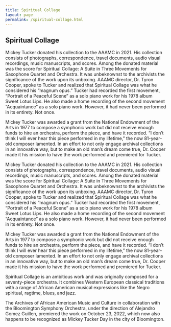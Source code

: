 ```yaml
---
title: Spiritual Collage
layout: page
permalink: /spiritual-collage.html
---
```


## Spiritual Collage 

Mickey Tucker donated his collection to the AAAMC in 2021. His collection consists of photographs, correspondence, travel documents, audio visual recordings, music manuscripts, and scores. Among the donated material was the score for Spiritual Collage: A Suite in Three Movements for Saxophone Quartet and Orchestra. It was unbeknownst to the archivists the significance of the work upon its unboxing. AAAMC director, Dr. Tyron Cooper, spoke to Tucker and realized that Spiritual Collage was what he considered his “magnum opus.” Tucker had recorded the first movement, “Portrait of a Peaceful Scene” as a solo piano work for his 1978 album Sweet Lotus Lips. He also made a home recording of the second movement “Acquaintance” as a solo piano work. However, it had never been performed in its entirety. Not once. 

Mickey Tucker was awarded a grant from the National Endowment of the Arts in 1977 to compose a symphonic work but did not receive enough funds to hire an orchestra, perform the piece, and have it recorded. “I don’t think I will ever hear this piece performed in my lifetime,” the now 81-year-old composer lamented. In an effort to not only engage archival collections in an innovative way, but to make an old man’s dream come true, Dr. Cooper made it his mission to have the work performed and premiered for Tucker. 

Mickey Tucker donated his collection to the AAAMC in 2021. His collection consists of photographs, correspondence, travel documents, audio visual recordings, music manuscripts, and scores. Among the donated material was the score for Spiritual Collage: A Suite in Three Movements for Saxophone Quartet and Orchestra. 
It was unbeknownst to the archivists the significance of the work upon its unboxing. AAAMC director, Dr. Tyron Cooper, spoke to Tucker and realized that Spiritual Collage was what he considered his “magnum opus.” 
Tucker had recorded the first movement, “Portrait of a Peaceful Scene” as a solo piano work for his 1978 album Sweet Lotus Lips. He also made a home recording of the second movement “Acquaintance” as a solo piano work. However, it had never been performed in its entirety. Not once. 

Mickey Tucker was awarded a grant from the National Endowment of the Arts in 1977 to compose a symphonic work but did not receive enough funds to hire an orchestra, perform the piece, and have it recorded. “I don’t think I will ever hear this piece performed in my lifetime,” the now 81-year-old composer lamented. 
In an effort to not only engage archival collections in an innovative way, but to make an old man’s dream come true, Dr. Cooper made it his mission to have the work performed and premiered for Tucker. 

Spiritual Collage is an ambitious work and was originally composed for a seventy-piece orchestra. It combines Western European classical traditions with a range of African American musical expressions like the Negro spiritual, ragtime, blues, and jazz. 

The Archives of African American Music and Culture in collaboration with the Bloomington Symphony Orchestra, under the direction of Alejandro Gomez Guillen, premiered the work on October 23, 2022, which now also happens to be recognized as Mickey Tucker Day in the city of Bloomington. 
